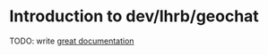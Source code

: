 # Introduction to dev/lhrb/geochat

TODO: write [great documentation](http://jacobian.org/writing/what-to-write/)
